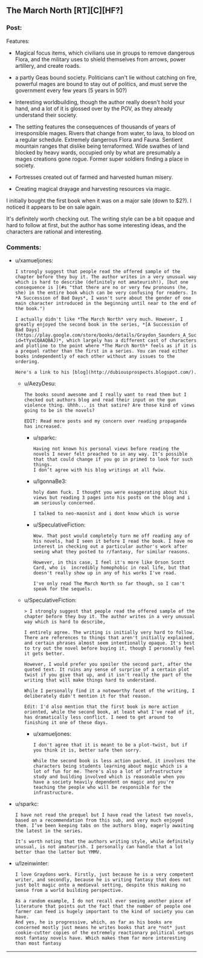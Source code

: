 ## The March North [RT][C][HF?]

### Post:

Features:

* Magical focus items, which civilians use in groups to remove dangerous Flora, and the military uses to shield themselves from arrows, power artillery, and create roads.

* a partly Geas bound society. Politicians can't lie without catching on fire, powerful mages are bound to stay out of politics, and must serve the government every few years (5 years in 50?)

* Interesting worldbuilding, though the author really doesn't hold your hand, and a lot of it is glossed over by the POV, as they already understand their society.

* The setting features the consequences of thousands of years of irresponsible mages. Rivers that change from water, to lava, to blood on a regular schedule. Extremely dangerous Flora and Fauna. Sentient mountain ranges that dislike being terraformed. Wide swathes of land blocked by heavy wards, occupied only by what are presumably a mages creations gone rogue. Former super soldiers finding a place in society.

* Fortresses created out of farmed and harvested human misery.

* Creating magical drayage and harvesting resources via magic.

I initially bought the first book when it was on a major sale (down to $2?). I noticed it appears to be on sale again.

It's definitely worth checking out. The writing style can be a bit opaque and hard to follow at first, but the author has some interesting ideas, and the characters are rational and interesting.

### Comments:

- u/xamueljones:
  ```
  I strongly suggest that people read the offered sample of the chapter before they buy it. The author writes in a very unusual way which is hard to describe (definitely not amateurish!), [but one consequence is ](#s "that there are no or very few pronouns (he, she) in the entire book which can be very confusing for readers. In *A Succession of Bad Days*, I wasn't sure about the gender of one main character introduced in the beginning until near to the end of the book.")

  I actually didn't like *The March North* very much. However, I greatly enjoyed the second book in the series, *[A Succession of Bad Days](https://play.google.com/store/books/details/Graydon_Saunders_A_Succession_of_Bad_Days?id=tYyxCQAAQBAJ)*, which largely has a different cast of characters and plotline to the point where *The March North* feels as if it is a prequel rather than the first in a series. You can read either books independently of each other without any issues to the ordering.

  Here's a link to his [blog](http://dubiousprospects.blogspot.com/).
  ```

  - u/AezyDesu:
    ```
    The books sound awesome and I really want to read them but I checked out authors blog and read their input on the gun violence thing. Uhhh... is that satire? Are those kind of views going to be in the novels?

    EDIT: Read more posts and my concern over reading propaganda has increased.
    ```

    - u/sparkc:
      ```
      Having not known his personal views before reading the novels I never felt preached to in any way. It’s possible that that could change if you go in primed to look for such things. 
      I don’t agree with his blog writings at all fwiw.
      ```

    - u/IgonnaBe3:
      ```
      holy damn fuck. I thought you were exaggerating about his views but reading 3 pages into his posts on the blog and i am seriously concerned.

      I talked to neo-maonist and i dont know which is worse
      ```

    - u/SpeculativeFiction:
      ```
      Wow. That post would completely turn me off reading any of his novels, had I seen it before I read the book. I have no interest in checking out a particular author's work after seeing what they posted to r/fantasy, for similar reasons.

      However, in this case, I feel it's more like Orson Scott Card, who is  incredibly homophobic in real life, but that doesn't really show up in any of his works I've read.

      I've only read The March North so far though, so I can't speak for the sequels.
      ```

  - u/SpeculativeFiction:
    ```
    > I strongly suggest that people read the offered sample of the chapter before they buy it. The author writes in a very unusual way which is hard to describe,

    I entirely agree. The writing is initially very hard to follow. There are references to things that aren't initially explained, and certain phrases almost seem intentionally opaque. It's best to try out the novel before buying it, though I personally feel it gets better. 

    However, I would prefer you spoiler the second part, after the quoted text. It ruins any sense of surprise of a certain plot twist if you give that up, and it isn't really the part of the writing that will make things hard to understand.

    While I personally find it a noteworthy facet of the writing, I deliberately didn't mention it for that reason.

    Edit: I'd also mention that the first book is more action oriented, while the second book, at least what I've read of it, has dramatically less conflict. I need to get around to finishing it one of these days.
    ```

    - u/xamueljones:
      ```
      I don't agree that it is meant to be a plot-twist, but if you think it is, better safe then sorry.

      While the second book is less action packed, it involves the characters being students learning about magic which is a lot of fun for me. There's also a lot of infrastructure study and building involved which is reasonable when you have a society heavily dependent on magic and you're teaching the people who will be responsible for the infrastructure.
      ```

- u/sparkc:
  ```
  I have not read the prequel but I have read the latest two novels, based on a recommendation from this sub, and very much enjoyed them. I’ve been keeping tabs on the authors blog, eagerly awaiting the latest in the series.

  It’s worth noting that the authors writing style, while definitely unusual, is not amateurish. I personally can handle that a lot better than the latter but YMMV.
  ```

- u/Izeinwinter:
  ```
  I love Graydons work. Firstly, just because he is a very competent writer, and secondly, because he is writing fantasy that does not just bolt magic onto a medieval setting, despite this making no sense from a world building perspective. 

  As a random example, I do not recall ever seeing another piece of literature that points out the fact that the number of people one farmer can feed is hugely important to the kind of society you can have. 
  And yes, he is progressive, which, as far as his books are concerned mostly just means he writes books that are *not* just cookie-cutter copies of the extremely reactionary political setups most fantasy novels have. Which makes them far more interesting than most fantasy
  ```

---

